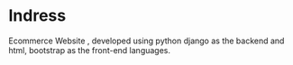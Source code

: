 # Indress
Ecommerce Website , developed using python django as the backend and html, bootstrap as the front-end languages.
